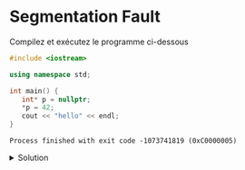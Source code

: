 # Segmentation Fault

Compilez et exécutez le programme ci-dessous

~~~cpp
#include <iostream>

using namespace std;

int main() {
   int* p = nullptr;
   *p = 42;
   cout << "hello" << endl;
}
~~~
~~~
Process finished with exit code -1073741819 (0xC0000005)
~~~

<details>
<summary>Solution</summary>

Le programme devrait compiler, mais crasher à l'exécution en affichant un message similaire à 

~~~
Process finished with exit code -1073741819 (0xC0000005)
~~~

Ce message peut varier d'une machine à l'autre

</details>
